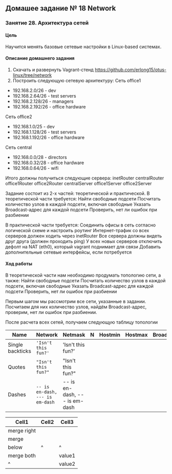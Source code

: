## Домашее задание № 18 Network

### Занятие 28. Архитектура сетей

#### Цель

Научится менять базовые сетевые настройки в Linux-based системах.

#### Описание домашнего задания

1. Скачать и развернуть Vagrant-стенд https://github.com/erlong15/otus-linux/tree/network
2. Построить следующую сетевую архитектуру:
Сеть office1
- 192.168.2.0/26      - dev
- 192.168.2.64/26     - test servers
- 192.168.2.128/26    - managers
- 192.168.2.192/26    - office hardware

Сеть office2
- 192.168.1.0/25      - dev
- 192.168.1.128/26    - test servers
- 192.168.1.192/26    - office hardware

Сеть central
- 192.168.0.0/28     - directors
- 192.168.0.32/28    - office hardware
- 192.168.0.64/26    - wifi

Итого должны получиться следующие сервера:
inetRouter
centralRouter
office1Router
office2Router
centralServer
office1Server
office2Server

Задание состоит из 2-х частей: теоретической и практической.
В теоретической части требуется: 
Найти свободные подсети
Посчитать количество узлов в каждой подсети, включая свободные
Указать Broadcast-адрес для каждой подсети
Проверить, нет ли ошибок при разбиении

В практической части требуется: 
Соединить офисы в сеть согласно логической схеме и настроить роутинг
Интернет-трафик со всех серверов должен ходить через inetRouter
Все сервера должны видеть друг друга (должен проходить ping)
У всех новых серверов отключить дефолт на NAT (eth0), который vagrant поднимает для связи
Добавить дополнительные сетевые интерфейсы, если потребуется


#### Ход работы

В теоретической части нам необходимо продумать топологию сети, а также:
Найти свободные подсети
Посчитать количество узлов в каждой подсети, включая свободные
Указать Broadcast-адрес для каждой подсети
Проверить, нет ли ошибок при разбиении

Первым шагом мы рассмотрим все сети, указанные в задании. Посчитаем для них количество узлов, найдём Broadcast-адрес, проверим, нет ли ошибок при разбиении.

После расчета всех сетей, получаем следующую таблицу топологии

|   Name         | Network                       | Netmask                     |  N  |   Hostmin   |   Hostmax   |  Broadcast   | 
|----------------|-------------------------------|-----------------------------|-----|-------------|-------------|--------------|
|Single backticks|`'Isn't this fun?'`            |'Isn't this fun?'            |
|Quotes          |`"Isn't this fun?"`            |"Isn't this fun?"            |
|Dashes          |`-- is en-dash, --- is em-dash`|-- is en-dash, --- is em-dash|

| Cell1| Cell2 | Cell3 |
|------|-------|-------|
| merge right ||       |
| merge|       |       |
| below|^      |^      |
| merge both  || value1|
|^            || value2|